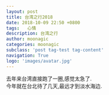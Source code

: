 ```yaml
---
layout: post
title: 台湾之行2018
date: 2018-10-09 22:50 +0800
tags:   心情
description: 台湾之行
author: moonagic
categories: moonagic
subclass: 'post tag-test tag-content'
navigation: True
logo: 'images/avatar.jpg'
---
```


去年来台湾直接跑了一圈,感觉太急了.  
今年就在台北待了几天,最远才到淡水海边.  
<picture>
  <source srcset="/images/2018/10/IMG_0724.webp" type="image/webp">
  <img src="/images/2018/10/IMG_0724.jpg" alt="">
</picture>
<picture>
  <source srcset="/images/2018/10/IMG_0748.webp" type="image/webp">
  <img src="/images/2018/10/IMG_0748.jpg" alt="">
</picture>
<picture>
  <source srcset="/images/2018/10/IMG_0778.webp" type="image/webp">
  <img src="/images/2018/10/IMG_0778.jpg" alt="">
</picture>
<picture>
  <source srcset="/images/2018/10/IMG_0781.webp" type="image/webp">
  <img src="/images/2018/10/IMG_0781.jpg" alt="">
</picture>
<picture>
  <source srcset="/images/2018/10/IMG_0782.webp" type="image/webp">
  <img src="/images/2018/10/IMG_0782.jpg" alt="">
</picture>
<picture>
  <source srcset="/images/2018/10/IMG_0783.webp" type="image/webp">
  <img src="/images/2018/10/IMG_0783.jpg" alt="">
</picture>
<picture>
  <source srcset="/images/2018/10/IMG_0784.webp" type="image/webp">
  <img src="/images/2018/10/IMG_0784.jpg" alt="">
</picture>
<picture>
  <source srcset="/images/2018/10/IMG_0793.webp" type="image/webp">
  <img src="/images/2018/10/IMG_0793.jpg" alt="">
</picture>
<picture>
  <source srcset="/images/2018/10/IMG_0805.webp" type="image/webp">
  <img src="/images/2018/10/IMG_0805.jpg" alt="">
</picture>
<picture>
  <source srcset="/images/2018/10/IMG_0806.webp" type="image/webp">
  <img src="/images/2018/10/IMG_0806.jpg" alt="">
</picture>
<picture>
  <source srcset="/images/2018/10/IMG_0808.webp" type="image/webp">
  <img src="/images/2018/10/IMG_0808.jpg" alt="">
</picture>
<picture>
  <source srcset="/images/2018/10/IMG_0809.webp" type="image/webp">
  <img src="/images/2018/10/IMG_0809.jpg" alt="">
</picture>
<picture>
  <source srcset="/images/2018/10/IMG_0810.webp" type="image/webp">
  <img src="/images/2018/10/IMG_0810.jpg" alt="">
</picture>
<picture>
  <source srcset="/images/2018/10/IMG_0811.webp" type="image/webp">
  <img src="/images/2018/10/IMG_0811.jpg" alt="">
</picture>
<picture>
  <source srcset="/images/2018/10/IMG_0812.webp" type="image/webp">
  <img src="/images/2018/10/IMG_0812.jpg" alt="">
</picture>
<picture>
  <source srcset="/images/2018/10/IMG_0813.webp" type="image/webp">
  <img src="/images/2018/10/IMG_0813.jpg" alt="">
</picture>
<picture>
  <source srcset="/images/2018/10/IMG_0814.webp" type="image/webp">
  <img src="/images/2018/10/IMG_0814.jpg" alt="">
</picture>
<picture>
  <source srcset="/images/2018/10/IMG_1330.webp" type="image/webp">
  <img src="/images/2018/10/IMG_1330.jpg" alt="">
</picture>
